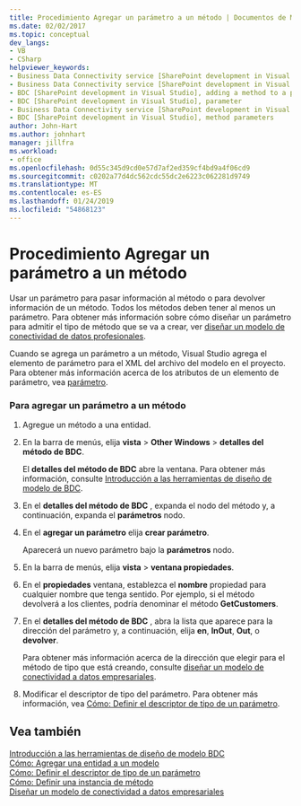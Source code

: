 ```yaml
---
title: Procedimiento Agregar un parámetro a un método | Documentos de Microsoft
ms.date: 02/02/2017
ms.topic: conceptual
dev_langs:
- VB
- CSharp
helpviewer_keywords:
- Business Data Connectivity service [SharePoint development in Visual Studio], adding a method to a parameter
- Business Data Connectivity service [SharePoint development in Visual Studio], parameter
- BDC [SharePoint development in Visual Studio], adding a method to a parameter
- BDC [SharePoint development in Visual Studio], parameter
- Business Data Connectivity service [SharePoint development in Visual Studio], method parameters
- BDC [SharePoint development in Visual Studio], method parameters
author: John-Hart
ms.author: johnhart
manager: jillfra
ms.workload:
- office
ms.openlocfilehash: 0d55c345d9cd0e57d7af2ed359cf4bd9a4f06cd9
ms.sourcegitcommit: c0202a77d4dc562cdc55dc2e6223c062281d9749
ms.translationtype: MT
ms.contentlocale: es-ES
ms.lasthandoff: 01/24/2019
ms.locfileid: "54868123"
---
```

# <a name="how-to-add-a-parameter-to-a-method"></a>Procedimiento Agregar un parámetro a un método
  Usar un parámetro para pasar información al método o para devolver información de un método. Todos los métodos deben tener al menos un parámetro. Para obtener más información sobre cómo diseñar un parámetro para admitir el tipo de método que se va a crear, ver [diseñar un modelo de conectividad de datos profesionales](../sharepoint/designing-a-business-data-connectivity-model.md).  
  
 Cuando se agrega un parámetro a un método, Visual Studio agrega el elemento de parámetro para el XML del archivo del modelo en el proyecto. Para obtener más información acerca de los atributos de un elemento de parámetro, vea [parámetro](http://go.microsoft.com/fwlink/?LinkId=169284).  
  
### <a name="to-add-a-parameter-to-a-method"></a>Para agregar un parámetro a un método  
  
1.  Agregue un método a una entidad.  
  
2.  En la barra de menús, elija **vista** > **Other Windows** > **detalles del método de BDC**.  
  
     El **detalles del método de BDC** abre la ventana. Para obtener más información, consulte [Introducción a las herramientas de diseño de modelo de BDC](../sharepoint/bdc-model-design-tools-overview.md).  
  
3.  En el **detalles del método de BDC** , expanda el nodo del método y, a continuación, expanda el **parámetros** nodo.  
  
4.  En el **agregar un parámetro** elija **crear parámetro**.  
  
     Aparecerá un nuevo parámetro bajo la **parámetros** nodo.  
  
5.  En la barra de menús, elija **vista** > **ventana propiedades**.  
  
6.  En el **propiedades** ventana, establezca el **nombre** propiedad para cualquier nombre que tenga sentido. Por ejemplo, si el método devolverá a los clientes, podría denominar el método **GetCustomers**.  
  
7.  En el **detalles del método de BDC** , abra la lista que aparece para la dirección del parámetro y, a continuación, elija **en**, **InOut**, **Out**, o **devolver**.  
  
     Para obtener más información acerca de la dirección que elegir para el método de tipo que está creando, consulte [diseñar un modelo de conectividad a datos empresariales](../sharepoint/designing-a-business-data-connectivity-model.md).  
  
8.  Modificar el descriptor de tipo del parámetro. Para obtener más información, vea [Cómo: Definir el descriptor de tipo de un parámetro](../sharepoint/how-to-define-the-type-descriptor-of-a-parameter.md).  
  
## <a name="see-also"></a>Vea también
 [Introducción a las herramientas de diseño de modelo BDC](../sharepoint/bdc-model-design-tools-overview.md)   
 [Cómo: Agregar una entidad a un modelo](../sharepoint/how-to-add-an-entity-to-a-model.md)   
 [Cómo: Definir el descriptor de tipo de un parámetro](../sharepoint/how-to-define-the-type-descriptor-of-a-parameter.md)   
 [Cómo: Definir una instancia de método](../sharepoint/how-to-define-a-method-instance.md)   
 [Diseñar un modelo de conectividad a datos empresariales](../sharepoint/designing-a-business-data-connectivity-model.md)  
